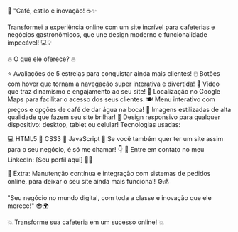 🌟 "Café, estilo e inovação! ☕✨

Transformei a experiência online com um site incrível para cafeterias e negócios gastronômicos, que une design moderno e funcionalidade impecável! 💻💡

🔥 O que ele oferece? 🔥

⭐ Avaliações de 5 estrelas para conquistar ainda mais clientes!
🖱️ Botões com hover que tornam a navegação super interativa e divertida!
🎥 Vídeo que traz dinamismo e engajamento ao seu site!
📍 Localização no Google Maps para facilitar o acesso dos seus clientes.
🍽️ Menu interativo com preços e opções de café de dar água na boca!
📸 Imagens estilizadas de alta qualidade que fazem seu site brilhar!
📱 Design responsivo para qualquer dispositivo: desktop, tablet ou celular!
Tecnologias usadas:

💻 HTML5
🎨 CSS3
🚀 JavaScript
💬 Se você também quer ter um site assim para o seu negócio, é só me chamar! 👇
📲 Entre em contato no meu LinkedIn: [Seu perfil aqui] 💼✨

🔧 Extra: Manutenção contínua e integração com sistemas de pedidos online, para deixar o seu site ainda mais funcional! ⚙️💰

"Seu negócio no mundo digital, com toda a classe e inovação que ele merece!" 😎🌍

💥 Transforme sua cafeteria em um sucesso online! 💥
